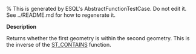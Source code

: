 % This is generated by ESQL's AbstractFunctionTestCase. Do not edit it. See ../README.md for how to regenerate it.

**Description**

Returns whether the first geometry is within the second geometry. This is the inverse of the [ST_CONTAINS](/reference/query-languages/esql/functions-operators/spatial-functions.md#esql-st_contains) function.

